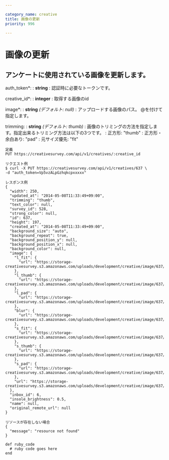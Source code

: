 ```yaml
---

category_name: creative
title: 画像の更新
priority: 996

---
```


# 画像の更新

## アンケートに使用されている画像を更新します。

auth_token*:
: __string__
: 認証時に必要なトークンです。

creative_id*:
: __integer__
: 取得する画像のid

image*:
: __string__ _(デフォルト: null)_
: アップロードする画像のパス。 @を付けて指定します。

trimming:
: __string__ _(デフォルト: thumb)_
: 画像のトリミングの方法を指定します。指定出来るトリミング方法は以下の3つです。
: 正方形: "thumb"
: 正方形・余白あり: "pad"
: 元サイズ優先: "fit"

~~~
定義
PUT https://creativesurvey.com/api/v1/creatives/:creative_id

リクエスト例
$ curl -X PUT https://creativesurvey.com/api/v1/creatives/637 \
-d "auth_token=Vp5vzALpGzhqkcpxxxxx"

レスポンス例
{
  "width": 250,
  "updated_at": "2014-05-08T11:33:49+09:00",
  "trimming": "thumb",
  "text_color": null,
  "survey_id": 528,
  "strong_color": null,
  "id": 637,
  "height": 197,
  "created_at": "2014-05-08T11:33:49+09:00",
  "background_size": "auto",
  "background_repeat": true,
  "background_position_y": null,
  "background_position_x": null,
  "background_color": null,
  "image": {
    "l_fit": {
      "url": "https://storage-creativesurvey.s3.amazonaws.com/uploads/development/creative/image/637/l_fit_4.gif"
    },
    "l_thumb": {
      "url": "https://storage-creativesurvey.s3.amazonaws.com/uploads/development/creative/image/637/l_thumb_4.gif"
    },
    "l_pad": {
      "url": "https://storage-creativesurvey.s3.amazonaws.com/uploads/development/creative/image/637/l_pad_4.gif"
    },
    "blur": {
      "url": "https://storage-creativesurvey.s3.amazonaws.com/uploads/development/creative/image/637/blur_4.gif"
    },
    "s_fit": {
      "url": "https://storage-creativesurvey.s3.amazonaws.com/uploads/development/creative/image/637/s_fit_4.gif"
    },
    "s_thumb": {
      "url": "https://storage-creativesurvey.s3.amazonaws.com/uploads/development/creative/image/637/s_thumb_4.gif"
    },
    "s_pad": {
      "url": "https://storage-creativesurvey.s3.amazonaws.com/uploads/development/creative/image/637/s_pad_4.gif"
    },
    "url": "https://storage-creativesurvey.s3.amazonaws.com/uploads/development/creative/image/637/4.gif"
  },
  "inbox_id": 6,
  "insole_brightness": 0.5,
  "name": null,
  "original_remote_url": null
}

リソースが存在しない場合
{
  "message": "resource not found"
}

~~~

 
~~~
def ruby_code
  # ruby code goes here
end
~~~

　
　
